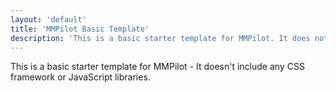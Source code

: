 ```yaml
---
layout: 'default'
title: 'MMPilot Basic Template'
description: 'This is a basic starter template for MMPilot. It does not include any CSS framework or JavaScript libraries.'
---
```


This is a basic starter template for MMPilot - It doesn't include any CSS framework or JavaScript libraries.